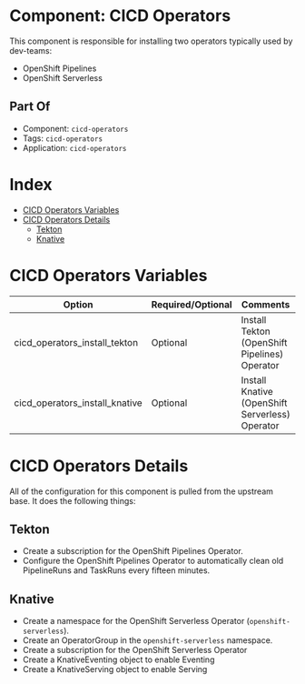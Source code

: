 # Component: CICD Operators

This component is responsible for installing two operators typically used by dev-teams:
- OpenShift Pipelines
- OpenShift Serverless

## Part Of
- Component: `cicd-operators`
- Tags: `cicd-operators`
- Application: `cicd-operators`

# Index

<!-- vim-markdown-toc GFM -->

* [CICD Operators Variables](#cicd-operators-variables)
* [CICD Operators Details](#cicd-operators-details)
  * [Tekton](#tekton)
  * [Knative](#knative)

<!-- vim-markdown-toc -->

# CICD Operators Variables

| Option | Required/Optional | Comments | Default |
|--------|-------------------|----------|---------|
| cicd_operators_install_tekton | Optional | Install Tekton (OpenShift Pipelines) Operator | True |
| cicd_operators_install_knative | Optional | Install Knative (OpenShift Serverless) Operator | True |

# CICD Operators Details

All of the configuration for this component is pulled from the upstream base. It does the following things:

## Tekton
- Create a subscription for the OpenShift Pipelines Operator.
- Configure the OpenShift Pipelines Operator to automatically clean old
  PipelineRuns and TaskRuns every fifteen minutes.

## Knative
- Create a namespace for the OpenShift Serverless Operator (`openshift-serverless`).
- Create an OperatorGroup in the `openshift-serverless` namespace.
- Create a subscription for the OpenShift Serverless Operator
- Create a KnativeEventing object to enable Eventing
- Create a KnativeServing object to enable Serving

